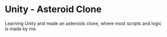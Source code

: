 # Unity - Asteroid Clone
 Learning Unity and made an asteroids clone, where most scripts and logic is made by me.
